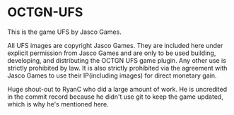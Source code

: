 OCTGN-UFS
=========

This is the game UFS by Jasco Games.

All UFS images are copyright Jasco Games. They are included here under explicit permission from Jasco Games and are only to be used building, developing, and distributing the OCTGN UFS game plugin. Any other use is strictly prohibited by law. It is also strictly prohibited via the agreement with Jasco Games to use their IP(including images) for direct monetary gain.

Huge shout-out to RyanC who did a large amount of work. He is uncredited in the commit record because he didn't use git to keep the game updated, which is why he's mentioned here.